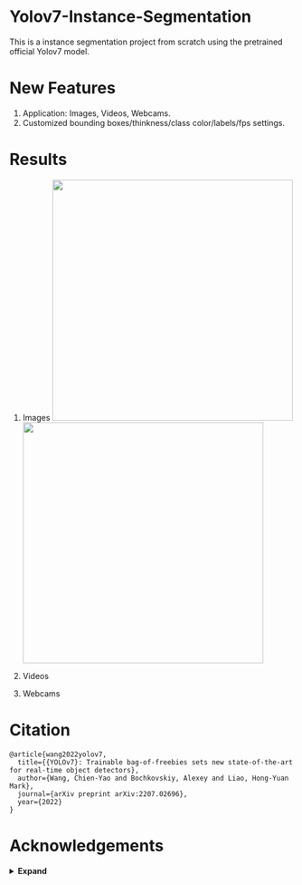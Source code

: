 # Yolov7-Instance-Segmentation
This is a instance segmentation project from scratch using the pretrained official Yolov7 model. 

# New Features
1. Application: Images, Videos, Webcams.
2. Customized bounding boxes/thinkness/class color/labels/fps settings.

# Results

1. Images
<img src="https://user-images.githubusercontent.com/84509949/196133709-713959c1-59ab-4962-bb95-6ced57df031d.jpg" width="425"/> <img src="image2.png" width="425"/> 

2. Videos

3. Webcams

# Citation

```
@article{wang2022yolov7,
  title={{YOLOv7}: Trainable bag-of-freebies sets new state-of-the-art for real-time object detectors},
  author={Wang, Chien-Yao and Bochkovskiy, Alexey and Liao, Hong-Yuan Mark},
  journal={arXiv preprint arXiv:2207.02696},
  year={2022}
}
```

# Acknowledgements

<details><summary> <b>Expand</b> </summary>

</details>
